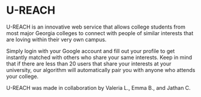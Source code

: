 # U-REACH
U-REACH is an innovative web service that allows college students from most  major Georgia colleges to connect with people of similar interests that are loving within their very own campus.

Simply login with your Google account and fill out your profile to get instantly matched with others who share your same interests. Keep in mind that if there are less than 20 users that share your interests at your university, our algorithm will automatically pair you with anyone who attends your college.

U-REACH was made in collaboration by Valeria L., Emma B., and Jathan C.
